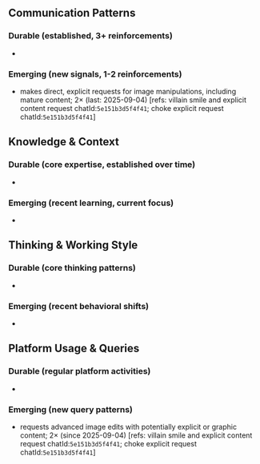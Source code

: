 ## Communication Patterns
### Durable (established, 3+ reinforcements)
- 

### Emerging (new signals, 1-2 reinforcements)
- makes direct, explicit requests for image manipulations, including mature content; 2× (last: 2025-09-04) [refs: villain smile and explicit content request chatId:`5e151b3d5f4f41`; choke explicit request chatId:`5e151b3d5f4f41`]

## Knowledge & Context
### Durable (core expertise, established over time)
- 

### Emerging (recent learning, current focus)
- 

## Thinking & Working Style
### Durable (core thinking patterns)
- 

### Emerging (recent behavioral shifts)
- 

## Platform Usage & Queries
### Durable (regular platform activities)
- 

### Emerging (new query patterns)
- requests advanced image edits with potentially explicit or graphic content; 2× (since 2025-09-04) [refs: villain smile and explicit content request chatId:`5e151b3d5f4f41`; choke explicit request chatId:`5e151b3d5f4f41`]